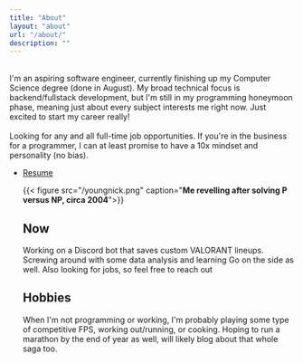 ```yaml
---
title: "About"
layout: "about"
url: "/about/"
description: ""
---
```

<br>
I'm an aspiring software engineer, currently finishing up my Computer Science degree (done in August). My broad technical focus is backend/fullstack development, but I'm still in my programming honeymoon phase, meaning just about every subject interests me right now. Just excited to start my career really!<br><br>
Looking for any and all full-time job opportunities. If you're in the business for a programmer, I can at least promise to have a 10x mindset and personality (no bias).
<ul>
    <li><a href="https://imgur.com/akGTomu" target="_blank">Resume</a>


{{< figure src="/youngnick.png" caption="**Me revelling after solving P versus NP, circa 2004**">}}


## Now
Working on a Discord bot that saves custom VALORANT lineups. Screwing around with some data analysis and learning Go on the side as well. Also looking for jobs, so feel free to reach out

## Hobbies
When I'm not programming or working, I'm probably playing some type of competitive FPS, working out/running, or cooking. Hoping to run a marathon by the end of year as well, will likely blog about that whole saga too.



